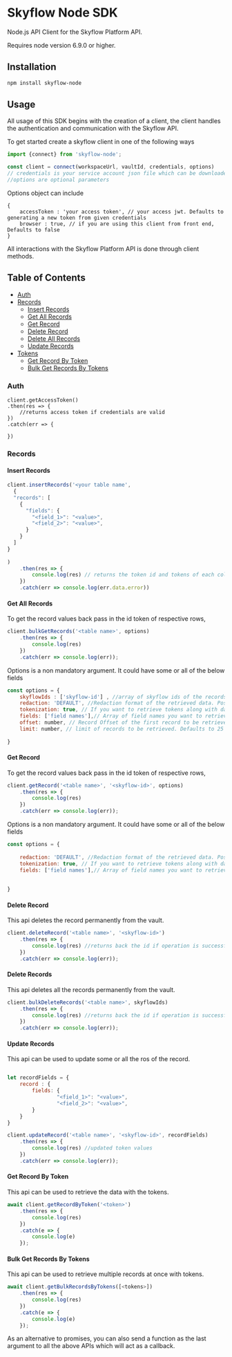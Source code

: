 # Skyflow Node SDK

Node.js API Client for the Skyflow Platform API.

Requires node version 6.9.0 or higher.

## Installation

```sh
npm install skyflow-node
```


## Usage

All usage of this SDK begins with the creation of a client, the client handles the authentication and communication with the Skyflow API.

To get started create a skyflow client in one of the following ways
```javascript
import {connect} from 'skyflow-node';

const client = connect(workspaceUrl, vaultId, credentials, options) 
// credentials is your service account json file which can be downloaded from skyflow studio
//options are optional parameters
```
Options object can include
```
{
    accessToken : 'your access token', // your access jwt. Defaults to generating a new token from given credentials
    browser : true, // if you are using this client from front end, Defaults to false
}
```

All interactions with the Skyflow Platform API is done through client methods.  

## Table of Contents

* [Auth](#auth)  
* [Records](#records)
  * [Insert Records](#insert-records)
  * [Get All Records](#get-records)
  * [Get Record](#get-record)
  * [Delete Record](#delete-record)
  * [Delete All Records](#delete-record)
  * [Update Records](#update-records)
* [Tokens](#tokens)
  * [Get Record By Token](#get-record-by-token)
  * [Bulk Get Records By Tokens](#bulk-get-records-by-token)

### Auth

```
client.getAccessToken()
.then(res => {
    //returns access token if credentials are valid
})
.catch(err => {
     
})
```

### Records

#### Insert Records

```javascript
client.insertRecords('<your table name', 
  {
  "records": [
    {
      "fields": {
        "<field_1>": "<value>",
        "<field_2>": "<value>",
      }
    }
  ]
}
    
)
    .then(res => {
        console.log(res) // returns the token id and tokens of each column values
    })
    .catch(err => console.log(err.data.error))
```
#### Get All Records

To get the record values back pass in the id token of respective rows, 

```javascript
client.bulkGetRecords('<table name>', options)
    .then(res => {
        console.log(res)
    })
    .catch(err => console.log(err));
```
Options is a non mandatory argument. It could have some or all of the below fields
```javascript
const options = {
    skyflowIds : ['skyflow-id'] , //array of skyflow ids of the records you want to retrieve. Defaults to all records
    redaction: 'DEFAULT', //Redaction format of the retrieved data. Possible values are 'DEFAULT', 'MASKED', 'REDACTED', 'PLAIN_TEXT'
    tokenization: true, // If you want to retrieve tokens along with data
    fields: ['field names'],// Array of field names you want to retrieve. Defaults to all
    offset: number, // Record Offset of the first record to be retrieved. Defaults to 0  
    limit: number, // limit of records to be retrieved. Defaults to 25
               
}
```

#### Get Record

To get the record values back pass in the id token of respective rows, 

```javascript
client.getRecord('<table name>', '<skyflow-id>', options)
    .then(res => {
        console.log(res)
    })
    .catch(err => console.log(err));
```
Options is a non mandatory argument. It could have some or all of the below fields
```javascript
const options = {
  
    redaction: 'DEFAULT', //Redaction format of the retrieved data. Possible values are 'DEFAULT', 'MASKED', 'REDACTED', 'PLAIN_TEXT'
    tokenization: true, // If you want to retrieve tokens along with data
    fields: ['field names'],// Array of field names you want to retrieve. Defaults to all
    
               
}
```
#### Delete Record

This api deletes the record permanently from the vault. 

```javascript
client.deleteRecord('<table name>', '<skyflow-id>')
    .then(res => {
        console.log(res) //returns back the id if operation is successful
    })
    .catch(err => console.log(err));


```


#### Delete Records

This api deletes all the records permanently from the vault. 

```javascript
client.bulkDeleteRecords('<table name>', skyflowIds)
    .then(res => {
        console.log(res) //returns back the id if operation is successful
    })
    .catch(err => console.log(err));


```

#### Update Records

This api can be used to update some or all the ros of the record. 

```javascript

let recordFields = {
    record : { 
        fields: {
                "<field_1>": "<value>",
                "<field_2>": "<value>",
        }
    }
}

client.updateRecord('<table name>', '<skyflow-id>', recordFields)
    .then(res => {
        console.log(res) //updated token values
    })
    .catch(err => console.log(err));
```
#### Get Record By Token

This api can be used to retrieve the data with the tokens. 

```javascript 
await client.getRecordByToken('<token>')
    .then(res => {
        console.log(res)
    })
    .catch(e => {
        console.log(e)
    });
```


#### Bulk Get Records By Tokens
This api can be used to retrieve multiple records at once with tokens. 

```javascript 
await client.getBulkRecordsByTokens([<tokens>])
    .then(res => {
        console.log(res)
    })
    .catch(e => {
        console.log(e)
    });
```


As an alternative to promises, you can also send a function as the last argument to all the above APIs which will act as a callback.
